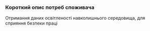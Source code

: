 ### Короткий опис потреб споживача
Отримання даних освітленості навколишнього середовища, для сприяння безпеки праці
